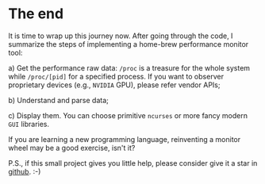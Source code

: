 # The end

It is time to wrap up this journey now. After going through the code, I summarize the steps of implementing a home-brew performance monitor tool:  

a) Get the performance raw data: `/proc` is a treasure for the whole system while `/proc/[pid]` for a specified process. If you want to observer proprietary devices (e.g., `NVIDIA` GPU), please refer vendor APIs;  

b) Understand and parse data;  

c) Display them. You can choose primitive `ncurses` or more fancy modern `GUI` libraries.  

If you are learning a new programming language, reinventing a monitor wheel may be a good exercise, isn't it?   

P.S., if this small project gives you little help, please consider give it a star in [github](https://github.com/NanXiao/read-nmon-code-to-learn-analyzing-linux-performance). :-)